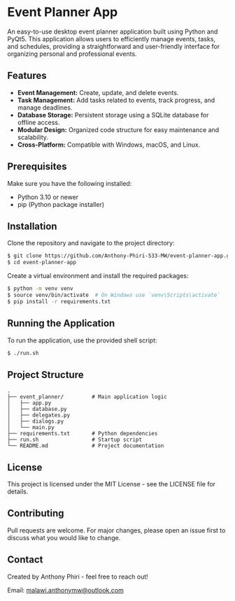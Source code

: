 # Event Planner App

An easy-to-use desktop event planner application built using Python and PyQt5. This application allows users to efficiently manage events, tasks, and schedules, providing a straightforward and user-friendly interface for organizing personal and professional events.

## Features

* **Event Management:** Create, update, and delete events.
* **Task Management:** Add tasks related to events, track progress, and manage deadlines.
* **Database Storage:** Persistent storage using a SQLite database for offline access.
* **Modular Design:** Organized code structure for easy maintenance and scalability.
* **Cross-Platform:** Compatible with Windows, macOS, and Linux.

## Prerequisites

Make sure you have the following installed:

* Python 3.10 or newer
* pip (Python package installer)

## Installation

Clone the repository and navigate to the project directory:

```bash
$ git clone https://github.com/Anthony-Phiri-533-MW/event-planner-app.git
$ cd event-planner-app
```

Create a virtual environment and install the required packages:

```bash
$ python -m venv venv
$ source venv/bin/activate  # On Windows use `venv\Scripts\activate`
$ pip install -r requirements.txt
```

## Running the Application

To run the application, use the provided shell script:

```bash
$ ./run.sh
```

## Project Structure

```
.
├── event_planner/         # Main application logic
│   ├── app.py
│   ├── database.py
│   ├── delegates.py
│   ├── dialogs.py
│   └── main.py
├── requirements.txt       # Python dependencies
├── run.sh                 # Startup script
└── README.md              # Project documentation
```

## License

This project is licensed under the MIT License - see the LICENSE file for details.

## Contributing

Pull requests are welcome. For major changes, please open an issue first to discuss what you would like to change.

## Contact

Created by Anthony Phiri - feel free to reach out!

Email: [malawi.anthonymw@outlook.com](mailto:malawi.anthonymw@outlook.com)

